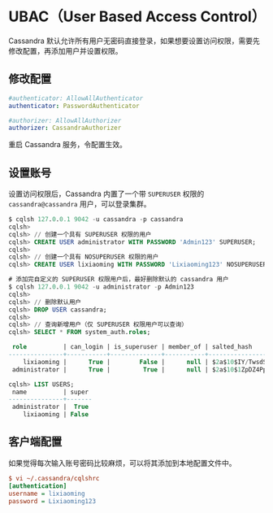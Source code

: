 # UBAC（User Based Access Control）

Cassandra 默认允许所有用户无密码直接登录，如果想要设置访问权限，需要先修改配置，再添加用户并设置权限。

## 修改配置

```yaml
#authenticator: AllowAllAuthenticator
authenticator: PasswordAuthenticator

#authorizer: AllowAllAuthorizer
authorizer: CassandraAuthorizer
```

重启 Cassandra 服务，令配置生效。

## 设置账号

设置访问权限后，Cassandra 内置了一个带 `SUPERUSER` 权限的 `cassandra@cassandra` 用户，可以登录集群。

```sql
$ cqlsh 127.0.0.1 9042 -u cassandra -p cassandra
cqlsh>
cqlsh> // 创建一个具有 SUPERUSER 权限的用户
cqlsh> CREATE USER administrator WITH PASSWORD 'Admin123' SUPERUSER;
cqlsh>
cqlsh> // 创建一个具有 NOSUPERUSER 权限的用户
cqlsh> CREATE USER lixiaoming WITH PASSWORD 'Lixiaoming123' NOSUPERUSER;
```

```sql
# 添加完自定义的 SUPERUSER 权限用户后，最好删除默认的 cassandra 用户
$ cqlsh 127.0.0.1 9042 -u administrator -p Admin123
cqlsh>
cqlsh> // 删除默认用户
cqlsh> DROP USER cassandra;
cqlsh>
cqlsh> // 查询新增用户（仅 SUPERUSER 权限用户可以查询）
cqlsh> SELECT * FROM system_auth.roles;

 role          | can_login | is_superuser | member_of | salted_hash
---------------+-----------+--------------+-----------+--------------------------------------------------------------
    lixiaoming |      True |        False |      null | $2a$10$IY/TwsdSvYgoe8u.NhhyBe475hhf.QrddsS.59NcVRs8VCYDUHaPK
 administrator |      True |         True |      null | $2a$10$1ZpDZ4PpjaAQHp806hNMZ.8DRbWdufgbq1FUwXyDe2ChYSsMv2eHK

cqlsh> LIST USERS;
 name          | super
---------------+-------
 administrator |  True
    lixiaoming | False
```

## 客户端配置

如果觉得每次输入账号密码比较麻烦，可以将其添加到本地配置文件中。

```ini
$ vi ~/.cassandra/cqlshrc
[authentication]
username = lixiaoming
password = Lixiaoming123
```
